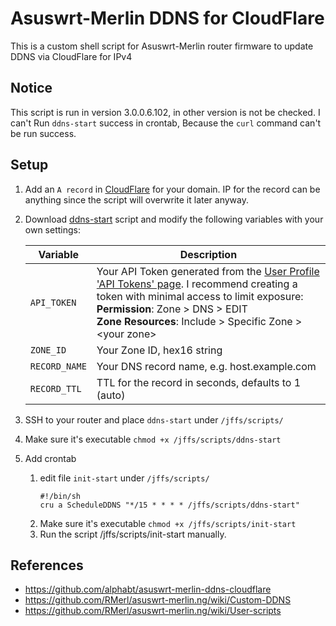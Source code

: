 # Asuswrt-Merlin DDNS for CloudFlare

This is a custom shell script for Asuswrt-Merlin router firmware to update DDNS via CloudFlare for IPv4

## Notice

This script is run in version 3.0.0.6.102, in other version is not be checked. I can't Run `ddns-start` success in crontab, Because the `curl` command can't be run success.


## Setup

1. Add an `A record` in [CloudFlare](https://www.cloudflare.com/) for your domain. IP for the record can be anything since the script will overwrite it later anyway.

1. Download [ddns-start](ddns-start) script and modify the following variables with your own settings:

   | Variable      | Description                                                                                                                                                                                                                                                                                     |
   | ------------- | ----------------------------------------------------------------------------------------------------------------------------------------------------------------------------------------------------------------------------------------------------------------------------------------------- |
   | `API_TOKEN`   | Your API Token generated from the [User Profile 'API Tokens' page](https://dash.cloudflare.com/profile/api-tokens). I recommend creating a token with minimal access to limit exposure:<br />**Permission**: Zone > DNS > EDIT<br />**Zone Resources**: Include > Specific Zone > \<your zone\> |
   | `ZONE_ID`     | Your Zone ID, hex16 string                                                                                                                                                                                                                                                                      |
   | `RECORD_NAME` | Your DNS record name, e.g. host.example.com                                                                                                                                                                                                                                                     |
   | `RECORD_TTL`  | TTL for the record in seconds, defaults to 1 (auto)                                                                                                                                                                                                                                             |


1. SSH to your router and place `ddns-start` under `/jffs/scripts/`

1. Make sure it's executable `chmod +x /jffs/scripts/ddns-start`

1. Add crontab 

   1. edit file `init-start` under `/jffs/scripts/`
      ```shell
      #!/bin/sh
      cru a ScheduleDDNS "*/15 * * * * /jffs/scripts/ddns-start"
      ```
   1. Make sure it's executable `chmod +x /jffs/scripts/init-start`
   1. Run the script /jffs/scripts/init-start manually.


## References

- <https://github.com/alphabt/asuswrt-merlin-ddns-cloudflare>
- <https://github.com/RMerl/asuswrt-merlin.ng/wiki/Custom-DDNS>
- <https://github.com/RMerl/asuswrt-merlin.ng/wiki/User-scripts>

